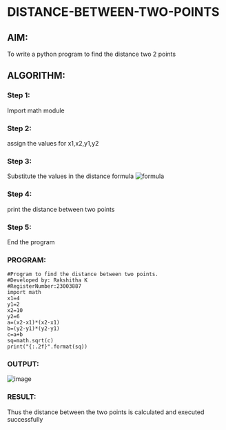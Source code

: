 # DISTANCE-BETWEEN-TWO-POINTS

## AIM:
To write a python program to find the distance two 2 points
## ALGORITHM:
### Step 1: 
Import math module
### Step 2:
assign the values for x1,x2,y1,y2
### Step 3: 
Substitute the values in the distance formula  ![formula](/formula.JPG)
### Step 4: 
print the distance between two points
### Step 5: 
End the program
### PROGRAM:
~~~
#Program to find the distance between two points.
#Developed by: Rakshitha K
#RegisterNumber:23003887
import math
x1=4
y1=2
x2=10
y2=6
a=(x2-x1)*(x2-x1)
b=(y2-y1)*(y2-y1)
c=a+b
sq=math.sqrt(c)
print("{:.2f}".format(sq))
~~~

### OUTPUT:
![image](https://github.com/RakshithaK11/DISTANCE-BETWEEN-TWO-POINTS/assets/139336455/75401c2e-b7c8-45e5-89db-dfe44109a935)
### RESULT:
Thus the distance between the two points is calculated and executed successfully 
